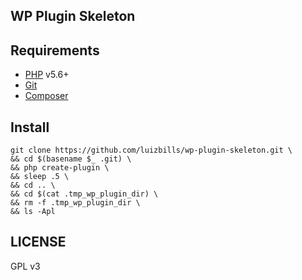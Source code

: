 ## WP Plugin Skeleton

## Requirements

- [PHP](http://php.net/) v5.6+
- [Git](https://git-scm.com/)
- [Composer](https://getcomposer.org/)

## Install

```
git clone https://github.com/luizbills/wp-plugin-skeleton.git \
&& cd $(basename $_ .git) \
&& php create-plugin \
&& sleep .5 \
&& cd .. \
&& cd $(cat .tmp_wp_plugin_dir) \
&& rm -f .tmp_wp_plugin_dir \
&& ls -Apl
```

## LICENSE

GPL v3
